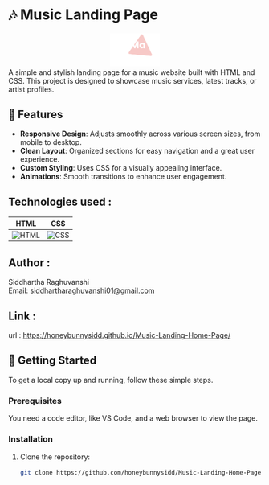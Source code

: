 # 🎶 Music Landing Page

<div align="center">
  <img src="Media/logo.png" width="100" height="auto">
</div>
A simple and stylish landing page for a music website built with HTML and CSS. This project is designed to showcase music services, latest tracks, or artist profiles.

## 📑 Features

- **Responsive Design**: Adjusts smoothly across various screen sizes, from mobile to desktop.
- **Clean Layout**: Organized sections for easy navigation and a great user experience.
- **Custom Styling**: Uses CSS for a visually appealing interface.
- **Animations**: Smooth transitions to enhance user engagement.

## Technologies used :

| HTML                                                                                | CSS                                                                               |
| ----------------------------------------------------------------------------------- | --------------------------------------------------------------------------------- |
| <img src="https://cdn.worldvectorlogo.com/logos/html-1.svg" alt="HTML" width="65"/> | <img src="https://cdn.worldvectorlogo.com/logos/css-3.svg" alt="CSS" width="65"/> |

## Author :

Siddhartha Raghuvanshi <br>
Email: siddhartharaghuvanshi01@gmail.com

## Link :

url : https://honeybunnysidd.github.io/Music-Landing-Home-Page/

## 🚀 Getting Started

To get a local copy up and running, follow these simple steps.

### Prerequisites

You need a code editor, like VS Code, and a web browser to view the page.

### Installation

1. Clone the repository:
   ```bash
   git clone https://github.com/honeybunnysidd/Music-Landing-Home-Page.git
   ```
